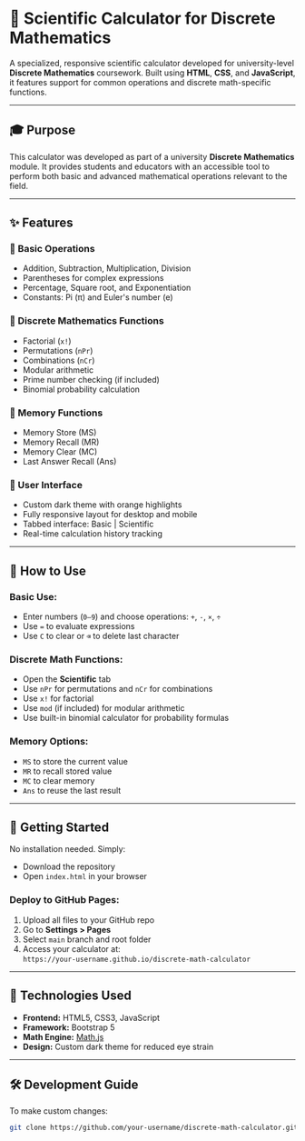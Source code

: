 # 🧮 Scientific Calculator for Discrete Mathematics

A specialized, responsive scientific calculator developed for university-level **Discrete Mathematics** coursework. Built using **HTML**, **CSS**, and **JavaScript**, it features support for common operations and discrete math-specific functions.

---

## 🎓 Purpose

This calculator was developed as part of a university **Discrete Mathematics** module. It provides students and educators with an accessible tool to perform both basic and advanced mathematical operations relevant to the field.

---

## ✨ Features

### 🔢 Basic Operations
- Addition, Subtraction, Multiplication, Division  
- Parentheses for complex expressions  
- Percentage, Square root, and Exponentiation  
- Constants: Pi (π) and Euler's number (e)

### 🔬 Discrete Mathematics Functions
- Factorial (`x!`)  
- Permutations (`nPr`)  
- Combinations (`nCr`)  
- Modular arithmetic  
- Prime number checking (if included)  
- Binomial probability calculation  

### 💾 Memory Functions
- Memory Store (MS)  
- Memory Recall (MR)  
- Memory Clear (MC)  
- Last Answer Recall (Ans)

### 🎨 User Interface
- Custom dark theme with orange highlights  
- Fully responsive layout for desktop and mobile  
- Tabbed interface: Basic | Scientific  
- Real-time calculation history tracking

---

## 🔧 How to Use

### Basic Use:
- Enter numbers (`0–9`) and choose operations: `+`, `-`, `×`, `÷`  
- Use `=` to evaluate expressions  
- Use `C` to clear or `⌫` to delete last character

### Discrete Math Functions:
- Open the **Scientific** tab  
- Use `nPr` for permutations and `nCr` for combinations  
- Use `x!` for factorial  
- Use `mod` (if included) for modular arithmetic  
- Use built-in binomial calculator for probability formulas

### Memory Options:
- `MS` to store the current value  
- `MR` to recall stored value  
- `MC` to clear memory  
- `Ans` to reuse the last result  

---

## 🚀 Getting Started

No installation needed. Simply:
- Download the repository
- Open `index.html` in your browser

### Deploy to GitHub Pages:
1. Upload all files to your GitHub repo  
2. Go to **Settings > Pages**  
3. Select `main` branch and root folder  
4. Access your calculator at:  
   `https://your-username.github.io/discrete-math-calculator`

---

## 🧰 Technologies Used

- **Frontend:** HTML5, CSS3, JavaScript  
- **Framework:** Bootstrap 5  
- **Math Engine:** [Math.js](https://mathjs.org/)  
- **Design:** Custom dark theme for reduced eye strain

---

## 🛠️ Development Guide

To make custom changes:
```bash
git clone https://github.com/your-username/discrete-math-calculator.git
